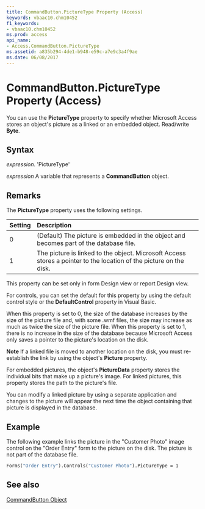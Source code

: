 ```yaml
---
title: CommandButton.PictureType Property (Access)
keywords: vbaac10.chm10452
f1_keywords:
- vbaac10.chm10452
ms.prod: access
api_name:
- Access.CommandButton.PictureType
ms.assetid: a835b294-4de1-b948-e59c-a7e9c3a4f9ae
ms.date: 06/08/2017
---
```



# CommandButton.PictureType Property (Access)

You can use the  **PictureType** property to specify whether Microsoft Access stores an object's picture as a linked or an embedded object. Read/write **Byte**.


## Syntax

 _expression_. 'PictureType'

 _expression_ A variable that represents a **CommandButton** object.


## Remarks

The  **PictureType** property uses the following settings.



|**Setting**|**Description**|
|:-----|:-----|
|0|(Default) The picture is embedded in the object and becomes part of the database file.|
|1|The picture is linked to the object. Microsoft Access stores a pointer to the location of the picture on the disk.|
This property can be set only in form Design view or report Design view.

For controls, you can set the default for this property by using the default control style or the  **DefaultControl** property in Visual Basic.

When this property is set to 0, the size of the database increases by the size of the picture file and, with some .wmf files, the size may increase as much as twice the size of the picture file. When this property is set to 1, there is no increase in the size of the database because Microsoft Access only saves a pointer to the picture's location on the disk.


 **Note**   If a linked file is moved to another location on the disk, you must re-establish the link by using the object's **Picture** property.

For embedded pictures, the object's  **PictureData** property stores the individual bits that make up a picture's image. For linked pictures, this property stores the path to the picture's file.

You can modify a linked picture by using a separate application and changes to the picture will appear the next time the object containing that picture is displayed in the database.


## Example

The following example links the picture in the "Customer Photo" image control on the "Order Entry" form to the picture on the disk. The picture is not part of the database file.


```vb
Forms("Order Entry").Controls("Customer Photo").PictureType = 1 

```


## See also


[CommandButton Object](Access.CommandButton.md)

